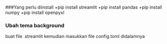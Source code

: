 ###Yang perlu diinstall
+pip install streamlit
+pip install pandas
+pip install numpy
+pip install openpyxl

### Ubah tema background 
buat file .streamlit kemudian masukkan file config.toml didalamnya
